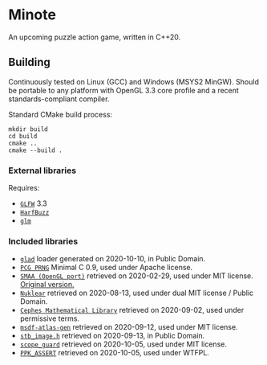 # Minote
An upcoming puzzle action game, written in C++20.

## Building
Continuously tested on Linux (GCC) and Windows (MSYS2 MinGW). Should be
portable to any platform with OpenGL 3.3 core profile and a recent
standards-compliant compiler.

Standard CMake build process:
```
mkdir build
cd build
cmake ..
cmake --build .
```

### External libraries
Requires:
- [`GLFW`](https://www.glfw.org/) 3.3
- [`HarfBuzz`](http://harfbuzz.org/)
- [`glm`](https://glm.g-truc.net/)

### Included libraries
- [`glad`](https://glad.dav1d.de/) loader generated on 2020-10-10,
in Public Domain.
- [`PCG PRNG`](https://www.pcg-random.org/) Minimal C 0.9, used under Apache
license.
- [`SMAA (OpenGL port)`](https://github.com/turol/smaaDemo) retrieved
on 2020-02-29, used under MIT license.
[Original version.](https://www.iryoku.com/smaa/)
- [`Nuklear`](https://github.com/Immediate-Mode-UI/Nuklear) retrieved
on 2020-08-13, used under dual MIT license / Public Domain.
- [`Cephes Mathematical Library`](https://www.netlib.org/cephes) retrieved
on 2020-09-02, used under permissive terms.
- [`msdf-atlas-gen`](https://github.com/Chlumsky/msdf-atlas-gen) retrieved
on 2020-09-12, used under MIT license.
- [`stb_image.h`](https://github.com/nothings/stb/blob/master/stb_image.h)
retrieved on 2020-09-13, in Public Domain.
- [`scope_guard`](https://github.com/Neargye/scope_guard) retrieved
on 2020-10-05, used under MIT license.
- [`PPK_ASSERT`](https://github.com/gpakosz/PPK_ASSERT) retrieved on 2020-10-05,
used under WTFPL.
